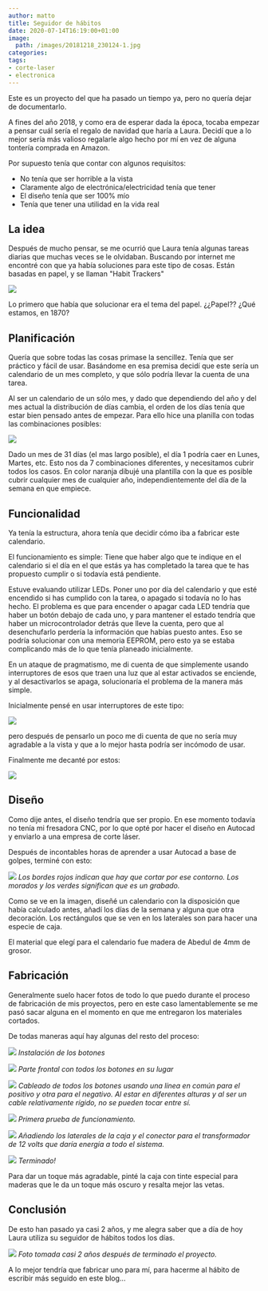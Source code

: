 ```yaml
---
author: matto
title: Seguidor de hábitos
date: 2020-07-14T16:19:00+01:00
image: 
  path: /images/20181218_230124-1.jpg
categories:
tags:
- corte-laser
- electronica
---
```


Este es un proyecto del que ha pasado un tiempo ya, pero no quería dejar de documentarlo.

A fines del año 2018, y como era de esperar dada la época, tocaba empezar a pensar cuál sería el regalo de navidad que haría a Laura. Decidí que a lo mejor sería más valioso regalarle algo hecho por mí en vez de alguna tontería comprada en Amazon.

Por supuesto tenía que contar con algunos requisitos:

- No tenía que ser horrible a la vista
- Claramente algo de electrónica/electricidad tenía que tener
- El diseño tenía que ser 100% mío
- Tenía que tener una utilidad en la vida real

## La idea

Después de mucho pensar, se me ocurrió que Laura tenía algunas tareas diarias que muchas veces se le olvidaban. Buscando por internet me encontré con que ya había soluciones para este tipo de cosas. Están basadas en papel, y se llaman "Habit Trackers"

![](/images/image-1.png)

Lo primero que había que solucionar era el tema del papel. ¿¿Papel?? ¿Qué estamos, en 1870?

## Planificación

Quería que sobre todas las cosas primase la sencillez. Tenía que ser práctico y fácil de usar. Basándome en esa premisa decidí que este sería un calendario de un mes completo, y que sólo podría llevar la cuenta de una tarea.

Al ser un calendario de un sólo mes, y dado que dependiendo del año y del mes actual la distribución de días cambia, el orden de los días tenía que estar bien pensado antes de empezar. Para ello hice una planilla con todas las combinaciones posibles:

![](/images/image-3.png)

Dado un mes de 31 días (el mas largo posible), el día 1 podría caer en Lunes, Martes, etc. Esto nos da 7 combinaciones diferentes, y necesitamos cubrir todos los casos. En color naranja dibujé una plantilla con la que es posible cubrir cualquier mes de cualquier año, independientemente del día de la semana en que empiece.

## Funcionalidad

Ya tenía la estructura, ahora tenía que decidir cómo iba a fabricar este calendario.

El funcionamiento es simple: Tiene que haber algo que te indique en el calendario si el día en el que estás ya has completado la tarea que te has propuesto cumplir o si todavía está pendiente.

Estuve evaluando utilizar LEDs. Poner uno por día del calendario y que esté encendido si has cumplido con la tarea, o apagado si todavía no lo has hecho. El problema es que para encender o apagar cada LED tendría que haber un botón debajo de cada uno, y para mantener el estado tendría que haber un microcontrolador detrás que lleve la cuenta, pero que al desenchufarlo perdería la información que habías puesto antes. Eso se podría solucionar con una memoria EEPROM, pero esto ya se estaba complicando más de lo que tenía planeado inicialmente.

En un ataque de pragmatismo, me di cuenta de que simplemente usando interruptores de esos que traen una luz que al estar activados se enciende, y al desactivarlos se apaga, solucionaría el problema de la manera más simple.

Inicialmente pensé en usar interruptores de este tipo:

![](/images/image-4.png)

pero después de pensarlo un poco me di cuenta de que no sería muy agradable a la vista y que a lo mejor hasta podría ser incómodo de usar.

Finalmente me decanté por estos:

![](/images/image-5.png)
## Diseño

Como dije antes, el diseño tendría que ser propio. En ese momento todavía no tenía mi fresadora CNC, por lo que opté por hacer el diseño en Autocad y enviarlo a una empresa de corte láser.

Después de incontables horas de aprender a usar Autocad a base de golpes, terminé con esto:

![](/images/Screenshot-2020-07-14-at-16.56.56.png)
_Los bordes rojos indican que hay que cortar por ese contorno. Los morados y los verdes significan que es un grabado._

Como se ve en la imagen, diseñé un calendario con la disposición que había calculado antes, añadí los días de la semana y alguna que otra decoración. Los rectángulos que se ven en los laterales son para hacer una especie de caja.

El material que elegí para el calendario fue madera de Abedul de 4mm de grosor.

## Fabricación

Generalmente suelo hacer fotos de todo lo que puedo durante el proceso de fabricación de mis proyectos, pero en este caso lamentablemente se me pasó sacar alguna en el momento en que me entregaron los materiales cortados.

De todas maneras aquí hay algunas del resto del proceso:

![](/images/20181218_204514.jpg)
_Instalación de los botones_

![](/images/20181218_204523.jpg)
_Parte frontal con todos los botones en su lugar_

![](/images/20181218_213437.jpg)
_Cableado de todos los botones usando una línea en común para el positivo y otra para el negativo. Al estar en diferentes alturas y al ser un cable relativamente rígido, no se pueden tocar entre sí._

![](/images/20181218_213243.jpg)
_Primera prueba de funcionamiento._

![](/images/20181218_225819.jpg)
_Añadiendo los laterales de la caja y el conector para el transformador de 12 volts que daría energía a todo el sistema._

![](/images/20181218_230124.jpg)
_Terminado!_


Para dar un toque más agradable, pinté la caja con tinte especial para maderas que le da un toque más oscuro y resalta mejor las vetas.

## Conclusión

De esto han pasado ya casi 2 años, y me alegra saber que a día de hoy Laura utiliza su seguidor de hábitos todos los días.

![](/images/image-6.png)
_Foto tomada casi 2 años después de terminado el proyecto._

A lo mejor tendría que fabricar uno para mí, para hacerme al hábito de escribir más seguido en este blog...
